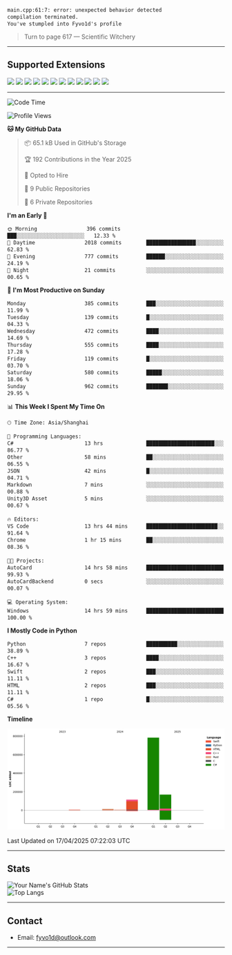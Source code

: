 ```
main.cpp:61:7: error: unexpected behavior detected
compilation terminated.
You've stumpled into Fyvo1d's profile
```

> Turn to page 617 — Scientific Witchery

---

## Supported Extensions

<p align="left">
  <img src="https://cdn.jsdelivr.net/gh/devicons/devicon/icons/cplusplus/cplusplus-original.svg" height="40" />
  <img src="https://cdn.jsdelivr.net/gh/devicons/devicon/icons/csharp/csharp-original.svg" height="40" />
  <img src="https://cdn.jsdelivr.net/gh/devicons/devicon/icons/python/python-original.svg" height="40" />
  <img src="https://cdn.jsdelivr.net/gh/devicons/devicon/icons/swift/swift-original.svg" height="40" />
  <img src="https://cdn.jsdelivr.net/gh/devicons/devicon/icons/git/git-original.svg" height="40" />
  <img src="https://cdn.jsdelivr.net/gh/devicons/devicon/icons/vscode/vscode-original.svg" height="40" />
  <img src="https://www.vulkan.org/user/themes/vulkan/images/logo/vulkan-logo.svg" height="40" />
  <img src="https://cdn.jsdelivr.net/gh/devicons/devicon/icons/opengl/opengl-original.svg" height="40" />
  <img src="https://cdn.jsdelivr.net/gh/devicons/devicon/icons/pytorch/pytorch-original.svg" height="40" />
  <img src="https://cdn.jsdelivr.net/gh/devicons/devicon/icons/unity/unity-original.svg" height="40" />
  <img src="https://cdn.jsdelivr.net/gh/devicons/devicon/icons/unrealengine/unrealengine-original.svg" height="40" />
  <img src="https://cdn.jsdelivr.net/gh/devicons/devicon/icons/cmake/cmake-original.svg" height="40" />
</p>


---

<!--START_SECTION:waka-->
![Code Time](http://img.shields.io/badge/Code%20Time-16%20hrs%2032%20mins-blue)

![Profile Views](http://img.shields.io/badge/Profile%20Views-83-blue)

**🐱 My GitHub Data** 

> 📦 65.1 kB Used in GitHub's Storage 
 > 
> 🏆 192 Contributions in the Year 2025
 > 
> 💼 Opted to Hire
 > 
> 📜 9 Public Repositories 
 > 
> 🔑 6 Private Repositories 
 > 
**I'm an Early 🐤** 

```text
🌞 Morning                396 commits         ███░░░░░░░░░░░░░░░░░░░░░░   12.33 % 
🌆 Daytime                2018 commits        ████████████████░░░░░░░░░   62.83 % 
🌃 Evening                777 commits         ██████░░░░░░░░░░░░░░░░░░░   24.19 % 
🌙 Night                  21 commits          ░░░░░░░░░░░░░░░░░░░░░░░░░   00.65 % 
```
📅 **I'm Most Productive on Sunday** 

```text
Monday                   385 commits         ███░░░░░░░░░░░░░░░░░░░░░░   11.99 % 
Tuesday                  139 commits         █░░░░░░░░░░░░░░░░░░░░░░░░   04.33 % 
Wednesday                472 commits         ████░░░░░░░░░░░░░░░░░░░░░   14.69 % 
Thursday                 555 commits         ████░░░░░░░░░░░░░░░░░░░░░   17.28 % 
Friday                   119 commits         █░░░░░░░░░░░░░░░░░░░░░░░░   03.70 % 
Saturday                 580 commits         █████░░░░░░░░░░░░░░░░░░░░   18.06 % 
Sunday                   962 commits         ███████░░░░░░░░░░░░░░░░░░   29.95 % 
```


📊 **This Week I Spent My Time On** 

```text
🕑︎ Time Zone: Asia/Shanghai

💬 Programming Languages: 
C#                       13 hrs              ██████████████████████░░░   86.77 % 
Other                    58 mins             ██░░░░░░░░░░░░░░░░░░░░░░░   06.55 % 
JSON                     42 mins             █░░░░░░░░░░░░░░░░░░░░░░░░   04.71 % 
Markdown                 7 mins              ░░░░░░░░░░░░░░░░░░░░░░░░░   00.88 % 
Unity3D Asset            5 mins              ░░░░░░░░░░░░░░░░░░░░░░░░░   00.67 % 

🔥 Editors: 
VS Code                  13 hrs 44 mins      ███████████████████████░░   91.64 % 
Chrome                   1 hr 15 mins        ██░░░░░░░░░░░░░░░░░░░░░░░   08.36 % 

🐱‍💻 Projects: 
AutoCard                 14 hrs 58 mins      █████████████████████████   99.93 % 
AutoCardBackend          0 secs              ░░░░░░░░░░░░░░░░░░░░░░░░░   00.07 % 

💻 Operating System: 
Windows                  14 hrs 59 mins      █████████████████████████   100.00 % 
```

**I Mostly Code in Python** 

```text
Python                   7 repos             ██████████░░░░░░░░░░░░░░░   38.89 % 
C++                      3 repos             ████░░░░░░░░░░░░░░░░░░░░░   16.67 % 
Swift                    2 repos             ███░░░░░░░░░░░░░░░░░░░░░░   11.11 % 
HTML                     2 repos             ███░░░░░░░░░░░░░░░░░░░░░░   11.11 % 
C#                       1 repo              █░░░░░░░░░░░░░░░░░░░░░░░░   05.56 % 
```



**Timeline**

![Lines of Code chart](https://raw.githubusercontent.com/FyVoid/FyVoid/main/assets/bar_graph.png)


 Last Updated on 17/04/2025 07:22:03 UTC
<!--END_SECTION:waka-->

---

## Stats

![Your Name's GitHub Stats](https://github-readme-stats.vercel.app/api?username=fyvoid&show_icons=true&theme=tokyonight)  
![Top Langs](https://github-readme-stats.vercel.app/api/top-langs/?username=fyvoid&layout=compact&theme=tokyonight)

---

## Contact

- Email: [fyvo1d@outlook.com](fyvo1d@outlook.com)  

---
